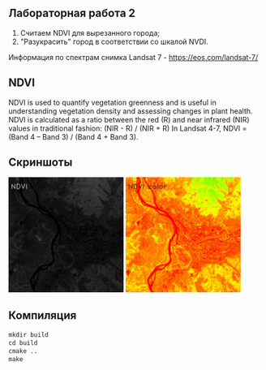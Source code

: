 ## Лабораторная работа 2
1) Считаем NDVI для вырезанного города;
2) "Разукрасить" город в соответствии со шкалой NVDI.

Информация по спектрам снимка Landsat 7 - https://eos.com/landsat-7/

## NDVI
NDVI is used to quantify vegetation greenness and is useful in understanding vegetation density and assessing changes in plant health. NDVI is calculated as a ratio between the red (R) and near infrared (NIR) values in traditional fashion: 
(NIR - R) / (NIR + R)
In Landsat 4-7, NDVI = (Band 4 – Band 3) / (Band 4 + Band 3).

## Скриншоты
<!--
<p float="left">
<img src="pic/NIR-RED.jpg" width=45% height=45%> 
<img src="pic/RED+NIR.jpg" width=45% height=45%>
</p>
-->
<p float="left">
 <img src="pic/NDVI.jpg" width=45% height=45%>
 <img src="pic/NDVI_COLOR.jpg" width=45% height=45%>
</p>

## Компиляция
 ```
 mkdir build
 cd build
 cmake ..
 make
 ```
